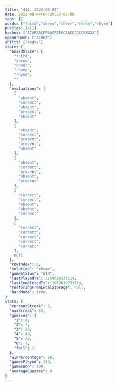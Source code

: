 ```yaml
---
title: "411: 2022-08-04"
date: 2022-08-04T06:20:33-07:00
tags: []
words: ["third","shrew","cheer","rhone","rhyme"]
puzzles: [411]
hashes: ["ACAPAACPPAACPAPCCAACCCCCCXXXXX"]
openerHash: ["ACAPA"]
shifts: ["xogvo"]
state: {
  "boardState": [
    "third",
    "shrew",
    "cheer",
    "rhone",
    "rhyme",
    ""
  ],
  "evaluations": [
    [
      "absent",
      "correct",
      "absent",
      "present",
      "absent"
    ],
    [
      "absent",
      "correct",
      "present",
      "present",
      "absent"
    ],
    [
      "absent",
      "correct",
      "present",
      "absent",
      "present"
    ],
    [
      "correct",
      "correct",
      "absent",
      "absent",
      "correct"
    ],
    [
      "correct",
      "correct",
      "correct",
      "correct",
      "correct"
    ],
    null
  ],
  "rowIndex": 5,
  "solution": "rhyme",
  "gameStatus": "WIN",
  "lastPlayedTs": 1659619233114,
  "lastCompletedTs": 1659619233114,
  "restoringFromLocalStorage": null,
  "hardMode": true
}
stats: {
  "currentStreak": 2,
  "maxStreak": 69,
  "guesses": {
    "1": 0,
    "2": 7,
    "3": 26,
    "4": 40,
    "5": 29,
    "6": 7,
    "fail": 1
  },
  "winPercentage": 99,
  "gamesPlayed": 110,
  "gamesWon": 109,
  "averageGuesses": 4
}
---
```


<!-- more -->
